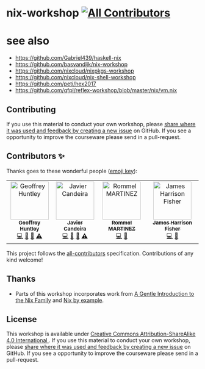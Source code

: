 # nix-workshop [![All Contributors](https://img.shields.io/badge/all_contributors-4-orange.svg?style=flat-square)](#contributors)


# see also
- https://github.com/Gabriel439/haskell-nix
- https://github.com/basvandijk/nix-workshop
- https://github.com/nixcloud/nixpkgs-workshop
- https://github.com/nixcloud/nix-shell-workshop
- https://github.com/peti/hex2017
- https://github.com/qfpl/reflex-workshop/blob/master/nix/vm.nix

## Contributing

If you use this material to conduct your own workshop, please [share where it was used and feedback by creating a new issue](https://github.com/ghuntley/nix-workshop/issues/new/choose) on GitHub. If you see a opportunity to improve the courseware please send in a pull-request.

## Contributors ✨

Thanks goes to these wonderful people ([emoji key](https://allcontributors.org/docs/en/emoji-key)):

<!-- ALL-CONTRIBUTORS-LIST:START - Do not remove or modify this section -->
<!-- prettier-ignore -->
<table>
  <tr>
    <td align="center"><a href="https://www.ghuntley.com/now"><img src="https://avatars0.githubusercontent.com/u/127353?v=4" width="100px;" alt="Geoffrey Huntley"/><br /><sub><b>Geoffrey Huntley</b></sub></a><br /><a href="https://github.com/ghuntley/nix-workshop/commits?author=ghuntley" title="Code">💻</a> <a href="https://github.com/ghuntley/nix-workshop/commits?author=ghuntley" title="Documentation">📖</a> <a href="#talk-ghuntley" title="Talks">📢</a> <a href="https://github.com/ghuntley/nix-workshop/commits?author=ghuntley" title="Tests">⚠️</a></td>
    <td align="center"><a href="http://hiperactivo.com/"><img src="https://avatars1.githubusercontent.com/u/91694?v=4" width="100px;" alt="Javier Candeira"/><br /><sub><b>Javier Candeira</b></sub></a><br /><a href="https://github.com/ghuntley/nix-workshop/commits?author=candeira" title="Code">💻</a> <a href="https://github.com/ghuntley/nix-workshop/commits?author=candeira" title="Documentation">📖</a> <a href="#talk-candeira" title="Talks">📢</a> <a href="https://github.com/ghuntley/nix-workshop/commits?author=candeira" title="Tests">⚠️</a></td>
    <td align="center"><a href="https://ebzzry.io"><img src="https://avatars3.githubusercontent.com/u/7875?v=4" width="100px;" alt="Rommel MARTINEZ"/><br /><sub><b>Rommel MARTINEZ</b></sub></a><br /><a href="https://github.com/ghuntley/nix-workshop/commits?author=ebzzry" title="Code">💻</a> <a href="https://github.com/ghuntley/nix-workshop/commits?author=ebzzry" title="Documentation">📖</a></td>
    <td align="center"><a href="https://jameshfisher.com"><img src="https://avatars2.githubusercontent.com/u/166966?v=4" width="100px;" alt="James Harrison Fisher"/><br /><sub><b>James Harrison Fisher</b></sub></a><br /><a href="https://github.com/ghuntley/nix-workshop/commits?author=jameshfisher" title="Code">💻</a> <a href="https://github.com/ghuntley/nix-workshop/commits?author=jameshfisher" title="Documentation">📖</a></td>
  </tr>
</table>

<!-- ALL-CONTRIBUTORS-LIST:END -->

This project follows the [all-contributors](https://github.com/all-contributors/all-contributors) specification. Contributions of any kind welcome!

## Thanks
- Parts of this workshop incorporates work from [A Gentle Introduction to the Nix Family](https://ebzzry.io/en/nix/) and [Nix by example](https://jameshfisher.com/2014/09/28/nix-by-example/).

## License

This workshop is available under [Creative Commons Attribution-ShareAlike 4.0 International
](LICENSE). If you use this material to conduct your own workshop, please [share where it was used and feedback by creating a new issue](https://github.com/ghuntley/nix-workshop/issues/new/choose) on GitHub. If you see a opportunity to improve the courseware please send in a pull-request.

